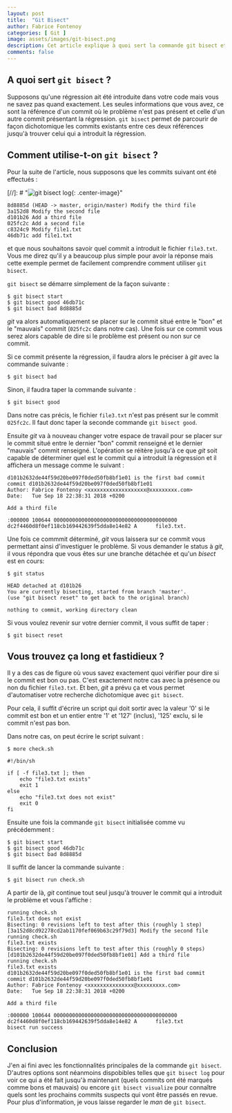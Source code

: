 ```yaml
---
layout: post
title:  "Git Bisect"
author: Fabrice Fontenoy
categories: [ Git ]
image: assets/images/git-bisect.png
description: Cet article explique à quoi sert la commande git bisect et comment l'utiliser.
comments: false
---
```


A quoi sert `git bisect` ?
-----------------------

Supposons qu'une régression ait été introduite dans votre code mais vous ne savez pas quand exactement. 
Les seules informations que vous avez, ce sont la référence d'un commit où le problème n'est pas présent et celle d'un autre commit présentant la régression.
`git bisect` permet de parcourir de façon dichotomique les commits existants entre ces deux références jusqu'à trouver celui qui a introduit la régression.

Comment utilise-t-on `git bisect` ?
-----------------------------------

Pour la suite de l'article, nous supposons que les commits suivant ont été effectués :

[//]: #  "![git bisect log](../../../../assets/images/git-bisect-log.png "git bisect log"){: .center-image}"

	8d8885d (HEAD -> master, origin/master) Modify the third file
	3a152d8 Modify the second file
	d101b26 Add a third file
	025fc2c Add a second file
	c8324c9 Modify file1.txt
	46db71c add file1.txt

et que nous souhaitons savoir quel commit a introduit le fichier `file3.txt`.
Vous me direz qu'il y a beaucoup plus simple pour avoir la réponse mais cette exemple permet de facilement comprendre comment utiliser `git bisect`.


`git bisect` se démarre simplement de la façon suivante :

	$ git bisect start
	$ git bisect good 46db71c 
	$ git bisect bad 8d8885d

_git_ va alors automatiquement se placer sur le commit situé entre le "bon" et le "mauvais" commit (`025fc2c` dans notre cas).
Une fois sur ce commit vous serez alors capable de dire si le problème est présent ou non sur ce commit.

Si ce commit présente la régression, il faudra alors le préciser à _git_ avec la commande suivante :

	$ git bisect bad

Sinon, il faudra taper la commande suivante :

	$ git bisect good

Dans notre cas précis, le fichier `file3.txt` n'est pas présent sur le commit `025fc2c`.
Il faut donc taper la seconde commande `git bisect good`.

Ensuite _git_ va à nouveau changer votre espace de travail pour se placer sur le commit situé entre le dernier "bon" commit renseigné et le dernier "mauvais" commit renseigné.
L'opération se réitère jusqu'à ce que _git_ soit capable de déterminer quel est le commit qui a introduit la régression et il affichera un message comme le suivant :

	d101b2632de44f59d20be097f0ded50fb8bf1e01 is the first bad commit
	commit d101b2632de44f59d20be097f0ded50fb8bf1e01
	Author: Fabrice Fontenoy <xxxxxxxxxxxxxxxxxxx@xxxxxxxxx.com>
	Date:   Tue Sep 18 22:38:31 2018 +0200

	Add a third file

	:000000 100644 0000000000000000000000000000000000000000 dc2f4460d8f0ef118cb169442639f5dda8e14e82 A      file3.txt.


Une fois ce commmit déterminé, _git_ vous laissera sur ce commit vous permettant ainsi d'investiguer le problème.
Si vous demander le status à _git_, il vous répondra que vous êtes sur une branche détachée et qu'un _bisect_ est en cours:

	$ git status

	HEAD detached at d101b26
	You are currently bisecting, started from branch 'master'.
	(use "git bisect reset" to get back to the original branch)

	nothing to commit, working directory clean


Si vous voulez revenir sur votre dernier commit, il vous suffit de taper :

	$ git bisect reset


Vous trouvez ça long et fastidieux ?
------------------------------------

Il y a des cas de figure où vous savez exactement quoi vérifier pour dire si le commit est bon ou pas.
C'est exactement notre cas avec la présence ou non du fichier `file3.txt`.
Et ben, _git_ a prévu ça et vous permet d'automatiser votre recherche dichotomique avec `git bisect`.

Pour cela, il suffit d'écrire un script qui doit sortir avec la valeur '0' si le commit est bon et un entier entre '1' et '127' (inclus), '125' exclu, si le commit n'est pas bon.

Dans notre cas, on peut écrire le script suivant :

	$ more check.sh

	#!/bin/sh

	if [ -f file3.txt ]; then
		echo "file3.txt exists"
		exit 1
	else
		echo "file3.txt does not exist"
		exit 0
	fi

Ensuite une fois la commande `git bisect` initialisée comme vu précédemment :

	$ git bisect start
	$ git bisect good 46db71c 
	$ git bisect bad 8d8885d

Il suffit de lancer la commande suivante :

	$ git bisect run check.sh

A partir de là, _git_ continue tout seul jusqu'à trouver le commit qui a introduit le problème et vous l'affiche :

	running check.sh
	file3.txt does not exist
	Bisecting: 0 revisions left to test after this (roughly 1 step)
	[3a152d8cd92278cd2ab1170fef069b63c29f79d3] Modify the second file
	running check.sh
	file3.txt exists
	Bisecting: 0 revisions left to test after this (roughly 0 steps)
	[d101b2632de44f59d20be097f0ded50fb8bf1e01] Add a third file
	running check.sh
	file3.txt exists
	d101b2632de44f59d20be097f0ded50fb8bf1e01 is the first bad commit
	commit d101b2632de44f59d20be097f0ded50fb8bf1e01
	Author: Fabrice Fontenoy <xxxxxxxxxxxxxxx@xxxxxxxxx.com>
	Date:   Tue Sep 18 22:38:31 2018 +0200

	Add a third file

	:000000 100644 0000000000000000000000000000000000000000 dc2f4460d8f0ef118cb169442639f5dda8e14e82 A      file3.txt
	bisect run success


Conclusion
----------

J'en ai fini avec les fonctionnalités principales de la commande `git bisect`.
D'autres options sont néanmoins dispobibles telles que `git bisect log` pour voir ce qui a été fait jusqu'à maintenant (quels commits ont été marqués comme bons et mauvais) ou encore `git bisect visualize` pour connaître quels sont les prochains commits suspects qui vont être passés en revue.
Pour plus d'information, je vous laisse regarder le _man_ de `git bisect`.


